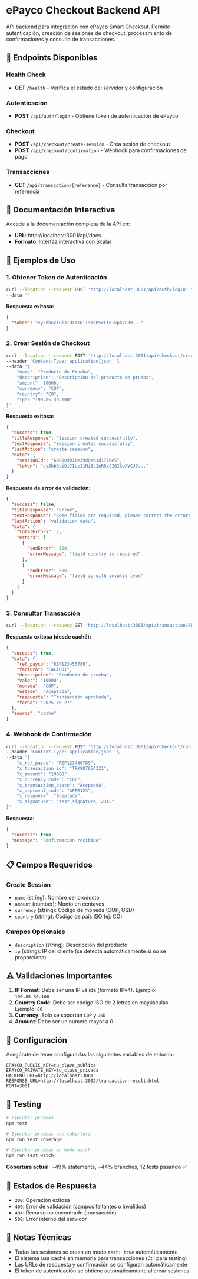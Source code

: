 # ePayco Checkout Backend API

API backend para integración con ePayco Smart Checkout. Permite autenticación, creación de sesiones de checkout, procesamiento de confirmaciones y consulta de transacciones.

## 🚀 Endpoints Disponibles

### Health Check
- **GET** `/health` - Verifica el estado del servidor y configuración

### Autenticación
- **POST** `/api/auth/login` - Obtiene token de autenticación de ePayco

### Checkout
- **POST** `/api/checkout/create-session` - Crea sesión de checkout
- **POST** `/api/checkout/confirmation` - Webhook para confirmaciones de pago

### Transacciones
- **GET** `/api/transaction/{reference}` - Consulta transacción por referencia

## 📖 Documentación Interactiva

Accede a la documentación completa de la API en:
- **URL**: http://localhost:3001/api/docs
- **Formato**: Interfaz interactiva con Scalar

## 🧪 Ejemplos de Uso

### 1. Obtener Token de Autenticación

```bash
curl --location --request POST 'http://localhost:3001/api/auth/login' \
--data ''
```

**Respuesta exitosa:**
```json
{
  "token": "eyJhbGciOiJIUzI1NiIsInR5cCI6IkpXVCJ9..."
}
```

### 2. Crear Sesión de Checkout

```bash
curl --location --request POST 'http://localhost:3001/api/checkout/create-session' \
--header 'Content-Type: application/json' \
--data '{
    "name": "Producto de Prueba",
    "description": "Descripción del producto de prueba",
    "amount": 10000,
    "currency": "COP",
    "country": "CO",
    "ip": "190.85.30.100"
}'
```

**Respuesta exitosa:**
```json
{
  "success": true,
  "titleResponse": "Session created successfully",
  "textResponse": "Session created successfully",
  "lastAction": "create session",
  "data": {
    "sessionId": "69000901be39d0eb1d172be5",
    "token": "eyJhbGciOiJIUzI1NiIsInR5cCI6IkpXVCJ9..."
  }
}
```

**Respuesta de error de validación:**
```json
{
  "success": false,
  "titleResponse": "Error",
  "textResponse": "Some fields are required, please correct the errors and try again",
  "lastAction": "validation data",
  "data": {
    "totalErrors": 2,
    "errors": [
      {
        "codError": 500,
        "errorMessage": "field country is required"
      },
      {
        "codError": 500,
        "errorMessage": "field ip with invalid type"
      }
    ]
  }
}
```

### 3. Consultar Transacción

```bash
curl --location --request GET 'http://localhost:3001/api/transaction/REF123456789'
```

**Respuesta exitosa (desde caché):**
```json
{
  "success": true,
  "data": {
    "ref_payco": "REF123456789",
    "factura": "FACT001",
    "descripcion": "Producto de prueba",
    "valor": "10000",
    "moneda": "COP",
    "estado": "Aceptada",
    "respuesta": "Transacción aprobada",
    "fecha": "2025-10-27"
  },
  "source": "cache"
}
```

### 4. Webhook de Confirmación

```bash
curl --location --request POST 'http://localhost:3001/api/checkout/confirmation' \
--header 'Content-Type: application/json' \
--data '{
    "x_ref_payco": "REF123456789",
    "x_transaction_id": "TRX987654321",
    "x_amount": "10000",
    "x_currency_code": "COP",
    "x_transaction_state": "Aceptada",
    "x_approval_code": "APPR123",
    "x_response": "Aceptada",
    "x_signature": "test_signature_12345"
}'
```

**Respuesta:**
```json
{
  "success": true,
  "message": "Confirmación recibida"
}
```

## 📋 Campos Requeridos

### Create Session
- `name` (string): Nombre del producto
- `amount` (number): Monto en centavos
- `currency` (string): Código de moneda (COP, USD)
- `country` (string): Código de país ISO (ej: CO)

### Campos Opcionales
- `description` (string): Descripción del producto
- `ip` (string): IP del cliente (se detecta automáticamente si no se proporciona)

## ⚠️ Validaciones Importantes

1. **IP Format**: Debe ser una IP válida (formato IPv4). Ejemplo: `190.85.30.100`
2. **Country Code**: Debe ser código ISO de 2 letras en mayúsculas. Ejemplo: `CO`
3. **Currency**: Solo se soportan `COP` y `USD`
4. **Amount**: Debe ser un número mayor a 0

## 🔧 Configuración

Asegúrate de tener configuradas las siguientes variables de entorno:

```env
EPAYCO_PUBLIC_KEY=tu_clave_publica
EPAYCO_PRIVATE_KEY=tu_clave_privada
BACKEND_URL=http://localhost:3001
RESPONSE_URL=http://localhost:3002/transaction-result.html
PORT=3001
```

## 🧪 Testing

```bash
# Ejecutar pruebas
npm test

# Ejecutar pruebas con cobertura
npm run test:coverage

# Ejecutar pruebas en modo watch
npm run test:watch
```

**Cobertura actual**: ~49% statements, ~44% branches, 12 tests pasando ✅

## 🚦 Estados de Respuesta

- `200`: Operación exitosa
- `400`: Error de validación (campos faltantes o inválidos)
- `404`: Recurso no encontrado (transacción)
- `500`: Error interno del servidor

## 📝 Notas Técnicas

- Todas las sesiones se crean en modo `test: true` automáticamente
- El sistema usa caché en memoria para transacciones (útil para testing)
- Las URLs de respuesta y confirmación se configuran automáticamente
- El token de autenticación se obtiene automáticamente al crear sesiones